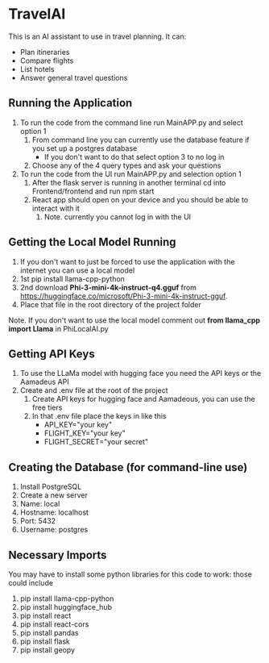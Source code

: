 # TravelAI
This is an AI assistant to use in travel planning. It can:
- Plan itineraries
- Compare flights
- List hotels
- Answer general travel questions

## Running the Application
1. To run the code from the command line run MainAPP.py and select option 1
   1. From command line you can currently use the database feature if you set up a postgres database
      - If you don't want to do that select option 3 to no log in
   2. Choose any of the 4 query types and ask your questions
2. To run the code from the UI run MainAPP.py and selection option 1
   1. After the flask server is running in another terminal cd into Frontend/frontend and run npm start
   2. React app should open on your device and you should be able to interact with it
      1. Note. currently you cannot log in with the UI

## Getting the Local Model Running
1. If you don't want to just be forced to use the application with the internet you can use a local model
2. 1st pip install llama-cpp-python
3. 2nd download **Phi-3-mini-4k-instruct-q4.gguf** from https://huggingface.co/microsoft/Phi-3-mini-4k-instruct-gguf.
4. Place that file in the root directory of the project folder

Note. If you don't want to use the local model comment out **from llama_cpp import Llama** in PhiLocalAI.py

## Getting API Keys
1. To use the LLaMa model with hugging face you need the API keys or the Aamadeus API
2. Create and .env file at the root of the project
   1. Create API keys for hugging face and Aamadeous, you can use the free tiers
   2. In that .env file place the keys in like this 
      - API_KEY="your key"
      - FLIGHT_KEY="your key"
      - FLIGHT_SECRET="your secret"
     
## Creating the Database (for command-line use)
1. Install PostgreSQL
2. Create a new server
3. Name: local
4. Hostname: localhost
5. Port: 5432
6. Username: postgres


## Necessary Imports
You may have to install some python libraries for this code to work: those could include
1. pip install llama-cpp-python
2. pip install huggingface_hub
3. pip install react
4. pip install react-cors
5. pip install pandas
6. pip install flask
7. pip install geopy
